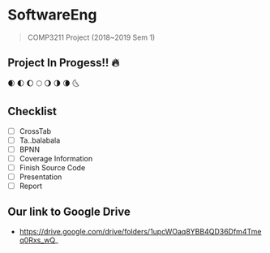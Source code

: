 # SoftwareEng
> COMP3211 Project (2018~2019 Sem 1)  

## Project In Progess!! :fire:

:waxing_crescent_moon:
:first_quarter_moon:
:waxing_gibbous_moon:
:full_moon:
:waning_gibbous_moon:
:last_quarter_moon:
:waning_crescent_moon:
:last_quarter_moon_with_face:

## Checklist
- [ ] CrossTab
- [ ] Ta..balabala
- [ ] BPNN
- [ ] Coverage Information
- [ ] Finish Source Code
- [ ] Presentation
- [ ] Report

## Our link to Google Drive
+ https://drive.google.com/drive/folders/1upcWOaq8YBB4QD36Dfm4Tmeq0Rxs_wQ_
